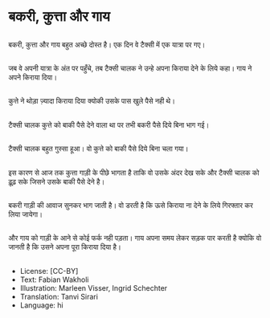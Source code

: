 # बकरी, कुत्ता और गाय

##
बकरी, कुत्ता और गाय बहुत अच्छे दोस्त है। एक दिन वे टैक्सी में एक यात्रा पर गए।

##
जब वे अपनी यात्रा के अंत पर पहुँचे, तब टैक्सी चालक ने उन्हे अपना किराया देने के लिये कहा। गाय ने अपने किराया दिया।

##
कुत्ते ने थोड़ा ज़्यादा किराया दिया क्योकी उसके पास खुले पैसे नही थे।

##
टैक्सी चालक कुत्ते को बाकी पैसे देने वाला था पर तभी बकरी पैसे दिये बिना भाग गई।

##
टैक्सी चालक बहुत गुस्सा हूआ। वो कुत्ते को बाकी पैसे दिये बिना चला गया।

##
इस कारण से आज तक कुत्ता गाड़ी के पीछे भागता है ताकि वो उसके अंदर देख सके और टैक्सी चालक को ढ़ूढ़ सके जिसने उसके बाकी पैसे देने है।

##
बकरी गाड़ी की आवाज सुनकर भाग जाती है। वो डरती है कि ऊसे किराया ना देने के लिये गिरफ्तार कर लिया जायेगा।

##
और गाय को गाड़ी के आने से कोई फर्क नही पड़ता। गाय अपना समय लेकर सड़क पार करती है क्योकि वो जानती है कि उसने अपना पूरा किराया दिया है।

##
* License: [CC-BY]
* Text: Fabian Wakholi
* Illustration: Marleen Visser, Ingrid Schechter
* Translation: Tanvi Sirari
* Language: hi
